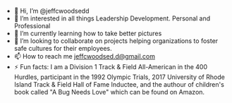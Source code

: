 - 👋 Hi, I’m @jeffcwoodsedd
- 👀 I’m interested in all things Leadership Development. Personal and Professional
- 🌱 I’m currently learning how to take better pictures
- 💞️ I’m looking to collaborate on projects helping organizations to foster safe cultures for their employees. 
- 📫 How to reach me jeffcwoodsed.d@gmail.com
- ⚡ Fun facts: I am a Division 1 Track & Field All-American in the 400 Hurdles, participant in the 1992 Olympic Trials, 2017 University of Rhode Island Track & Field Hall of Fame Inductee, and the authour of children's book called "A Bug Needs Love" which can be found on Amazon. 

<!---
jeffcwoodsedd/jeffcwoodsedd is a ✨ special ✨ repository because its `README.md` (this file) appears on your GitHub profile.
You can click the Preview link to take a look at your changes.
--->
